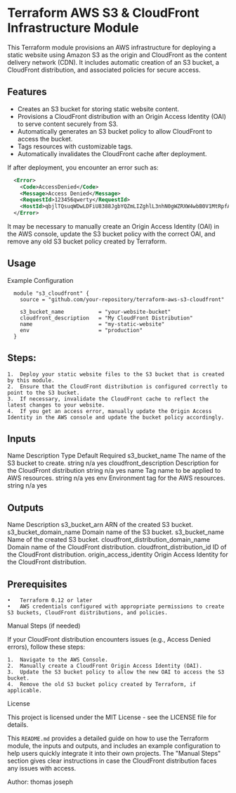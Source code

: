 # Terraform AWS S3 & CloudFront Infrastructure Module

This Terraform module provisions an AWS infrastructure for deploying a static website using Amazon S3 as the origin and CloudFront as the content delivery network (CDN). It includes automatic creation of an S3 bucket, a CloudFront distribution, and associated policies for secure access.

## Features

- Creates an S3 bucket for storing static website content.
- Provisions a CloudFront distribution with an Origin Access Identity (OAI) to serve content securely from S3.
- Automatically generates an S3 bucket policy to allow CloudFront to access the bucket.
- Tags resources with customizable tags.
- Automatically invalidates the CloudFront cache after deployment.
  
If after deployment, you encounter an error such as:
```xml
  <Error>
    <Code>AccessDenied</Code>
    <Message>Access Denied</Message>
    <RequestId>123456qwerty</RequestId>
    <HostId>qbjlTQsuqWDwLDFiU8388JgbYQZmLIZghlL3nhN0gWZRXW4wbB0V1MtRpfA4WP/DzrjrTxdgRc3DznoKuGsNww==</HostId>
  </Error>
```

It may be necessary to manually create an Origin Access Identity (OAI) in the AWS console, update the S3 bucket policy with the correct OAI, and remove any old S3 bucket policy created by Terraform.

## Usage

Example Configuration
```hcl
  module "s3_cloudfront" {
    source = "github.com/your-repository/terraform-aws-s3-cloudfront"

    s3_bucket_name           = "your-website-bucket"
    cloudfront_description   = "My CloudFront Distribution"
    name                     = "my-static-website"
    env                      = "production"
  }
```
## Steps:

	1.	Deploy your static website files to the S3 bucket that is created by this module.
	2.	Ensure that the CloudFront distribution is configured correctly to point to the S3 bucket.
	3.	If necessary, invalidate the CloudFront cache to reflect the latest changes to your website.
	4.	If you get an access error, manually update the Origin Access Identity in the AWS console and update the bucket policy accordingly.

## Inputs

Name	Description	Type	Default	Required
s3_bucket_name	The name of the S3 bucket to create.	string	n/a	yes
cloudfront_description	Description for the CloudFront distribution	string	n/a	yes
name	Tag name to be applied to AWS resources.	string	n/a	yes
env	Environment tag for the AWS resources.	string	n/a	yes

## Outputs

Name	Description
s3_bucket_arn	ARN of the created S3 bucket.
s3_bucket_domain_name	Domain name of the S3 bucket.
s3_bucket_name	Name of the created S3 bucket.
cloudfront_distribution_domain_name	Domain name of the CloudFront distribution.
cloudfront_distribution_id	ID of the CloudFront distribution.
origin_access_identity	Origin Access Identity for the CloudFront distribution.

## Prerequisites

	•	Terraform 0.12 or later
	•	AWS credentials configured with appropriate permissions to create S3 buckets, CloudFront distributions, and policies.
Manual Steps (if needed)

If your CloudFront distribution encounters issues (e.g., Access Denied errors), follow these steps:

	1.	Navigate to the AWS Console.
	2.	Manually create a CloudFront Origin Access Identity (OAI).
	3.	Update the S3 bucket policy to allow the new OAI to access the S3 bucket.
	4.	Remove the old S3 bucket policy created by Terraform, if applicable.

License

This project is licensed under the MIT License - see the LICENSE file for details.

This `README.md` provides a detailed guide on how to use the Terraform module, the inputs and outputs, and includes an example configuration to help users quickly integrate it into their own projects. The "Manual Steps" section gives clear instructions in case the CloudFront distribution faces any issues with access.

Author: thomas joseph